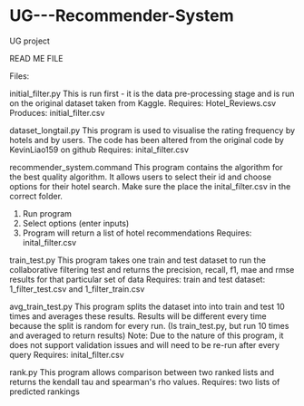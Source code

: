 # UG---Recommender-System
UG project

READ ME FILE

Files:

initial_filter.py
This is run first - it is the data pre-processing stage and is run on the original dataset taken from Kaggle. 
Requires: Hotel_Reviews.csv
Produces: initial_filter.csv

dataset_longtail.py
This program is used to visualise the rating frequency by hotels and by users. The code has been altered from the original code by KevinLiao159 on github
Requires: inital_filter.csv

recommender_system.command
This program contains the algorithm for the best quality algorithm. It allows users to select their id and choose options for their hotel search.
Make sure the place the inital_filter.csv in the correct folder.
1. Run program
2. Select options (enter inputs)
3. Program will return a list of hotel recommendations
Requires: inital_filter.csv

train_test.py
This program takes one train and test dataset to run the collaborative filtering test and returns the precision, recall, f1, mae and rmse results for that particular set of data
Requires: train and test dataset: 1_filter_test.csv and 1_filter_train.csv

avg_train_test.py
This program splits the dataset into into train and test 10 times and averages these results. Results will be different every time because the split is random for every run. (Is train_test.py, but run 10 times and averaged to return results)
Note: Due to the nature of this program, it does not support validation issues and will need to be re-run after every query
Requires: inital_filter.csv

rank.py
This program allows comparison between two ranked lists and returns the kendall tau and spearman's rho values.
Requires: two lists of predicted rankings

